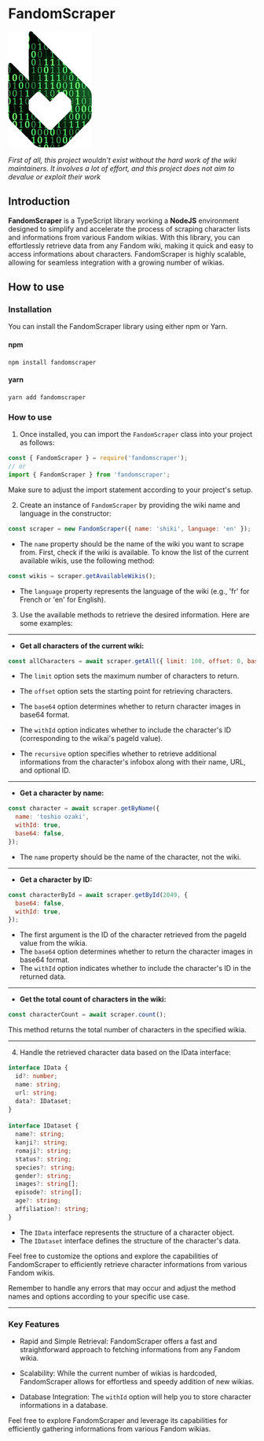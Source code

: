 # FandomScraper
![logo](https://github.com/dilaouid/FandomScraper/blob/media/logo.png?raw=true)

*First of all, this project wouldn't exist without the hard work of the wiki maintainers. It involves a lot of effort, and this project does not aim to devalue or exploit their work*

## Introduction

**FandomScraper** is a TypeScript library working a **NodeJS** environment designed to simplify and accelerate the process of scraping character lists and informations from various Fandom wikias. With this library, you can effortlessly retrieve data from any Fandom wiki, making it quick and easy to access informations about characters. FandomScraper is highly scalable, allowing for seamless integration with a growing number of wikias.


## How to use

### Installation

You can install the FandomScraper library using either npm or Yarn.
#### npm
```shell
npm install fandomscraper
```
#### yarn
```shell
yarn add fandomscraper
```


### How to use

1. Once installed, you can import the `FandomScraper` class into your project as follows:
```js
const { FandomScraper } = require('fandomscraper');
// or
import { FandomScraper } from 'fandomscraper';
```

Make sure to adjust the import statement according to your project's setup.

2.  Create an instance of `FandomScraper` by providing the wiki name and language in the constructor:
```js
const scraper = new FandomScraper({ name: 'shiki', language: 'en' });
```
-   The `name` property should be the name of the wiki you want to scrape from. First, check if the wiki is available. To know the list of the current available wikis, use the following method:
```js
const wikis = scraper.getAvailableWikis();
```
-   The `language` property represents the language of the wiki (e.g., 'fr' for French or 'en' for English).


3.  Use the available methods to retrieve the desired information. Here are some examples:
---
-   **Get all characters of the current wiki:**
```js
const allCharacters = await scraper.getAll({ limit: 100, offset: 0, base64: false, withId: true, recursive: true });
```
-   The `limit` option sets the maximum number of characters to return.
    
-   The `offset` option sets the starting point for retrieving characters.
    
-   The `base64` option determines whether to return character images in base64 format.
    
-   The `withId` option indicates whether to include the character's ID (corresponding to the wikai's pageId value).
    
-   The `recursive` option specifies whether to retrieve additional informations from the character's infobox along with their name, URL, and optional ID.
---
-   **Get a character by name:**
```js
const character = await scraper.getByName({
  name: 'toshio ozaki',
  withId: true,
  base64: false,
});
```
-   The `name` property should be the name of the character, not the wiki.
---

-   **Get a character by ID:**
```js
const characterById = await scraper.getById(2049, {
  base64: false,
  withId: true,
});
```
-   The first argument is the ID of the character retrieved from the pageId value from the wikia.
-   The `base64` option determines whether to return the character images in base64 format.
-   The `withId` option indicates whether to include the character's ID in the returned data.
---

-   **Get the total count of characters in the wiki:**
```js
const characterCount = await scraper.count();
```
This method returns the total number of characters in the specified wikia.

---

4.  Handle the retrieved character data based on the IData interface:
```ts
interface IData {
  id?: number;
  name: string;
  url: string;
  data?: IDataset;
}

interface IDataset {
  name?: string;
  kanji?: string;
  romaji?: string;
  status?: string;
  species?: string;
  gender?: string;
  images?: string[];
  episode?: string[];
  age?: string;
  affiliation?: string;
}
```

-   The `IData` interface represents the structure of a character object.
-   The `IDataset` interface defines the structure of the character's data.

Feel free to customize the options and explore the capabilities of FandomScraper to efficiently retrieve character informations from various Fandom wikis.

Remember to handle any errors that may occur and adjust the method names and options according to your specific use case.

---

### Key Features

-   Rapid and Simple Retrieval: FandomScraper offers a fast and straightforward approach to fetching informations from any Fandom wikia.
    
-   Scalability: While the current number of wikias is hardcoded, FandomScraper allows for effortless and speedy addition of new wikias.
    
-   Database Integration: The `withId` option will help you to store character informations in a database.
    

Feel free to explore FandomScraper and leverage its capabilities for efficiently gathering informations from various Fandom wikias.